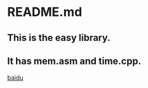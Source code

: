 # README.md
## This is the easy library.
## It has mem.asm and time.cpp.
[baidu](http://www.baidu.com)